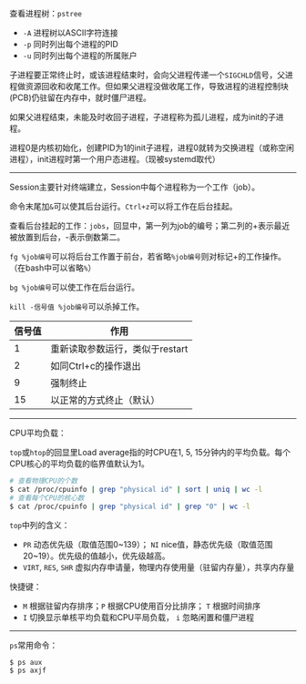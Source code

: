 查看进程树：`pstree`

* `-A` 进程树以ASCII字符连接
* `-p` 同时列出每个进程的PID
* `-u` 同时列出每个进程的所属账户

子进程要正常终止时，或该进程结束时，会向父进程传递一个`SIGCHLD`信号，父进程做资源回收和收尾工作。但如果父进程没做收尾工作，导致进程的进程控制块(PCB)仍驻留在内存中，就时僵尸进程。

如果父进程结束，未能及时收回子进程，子进程称为孤儿进程，成为init的子进程。

进程0是内核初始化，创建PID为1的init子进程，进程0就转为交换进程（或称空闲进程），init进程时第一个用户态进程。（现被systemd取代）

-----

Session主要针对终端建立，Session中每个进程称为一个工作（job）。

命令末尾加`&`可以使其后台运行。`Ctrl+z`可以将工作在后台挂起。

查看后台挂起的工作：`jobs`，回显中，第一列为job的编号；第二列的+表示最近被放置到后台，-表示倒数第二。

`fg %job编号`可以将后台工作置于前台，若省略`%job编号`则对标记+的工作操作。（在bash中可以省略`%`）

`bg %job编号`可以使工作在后台运行。

`kill -信号值 %job编号`可以杀掉工作。

|信号值|作用|
|---|---|
|1|重新读取参数运行，类似于restart|
|2|如同Ctrl+c的操作退出|
|9|强制终止|
|15|以正常的方式终止（默认）|

-----

CPU平均负载：

`top`或`htop`的回显里Load average指的时CPU在1, 5, 15分钟内的平均负载。每个CPU核心的平均负载的临界值默认为1。

``` Bash
# 查看物理CPU的个数
$ cat /proc/cpuinfo | grep "physical id" | sort | uniq | wc -l
# 查看每个CPU的核心数
$ cat /proc/cpuinfo | grep "physical id" | grep "0" | wc -l
```

`top`中列的含义：

* `PR` 动态优先级（取值范围0\~139）； `NI` nice值，静态优先级（取值范围20\~19）。优先级的值越小，优先级越高。
* `VIRT`, `RES`, `SHR` 虚拟内存申请量，物理内存使用量（驻留内存量），共享内存量

快捷键：

* `M` 根据驻留内存排序；`P` 根据CPU使用百分比排序； `T` 根据时间排序
* `I` 切换显示单核平均负载和CPU平局负载， `i` 忽略闲置和僵尸进程

-----

`ps`常用命令：

``` Bash
$ ps aux
$ ps axjf
```


